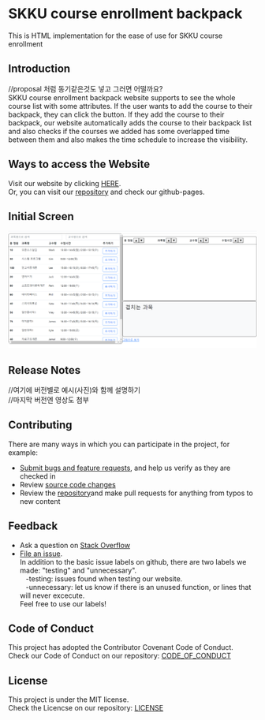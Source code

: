 # SKKU course enrollment backpack
This is HTML implementation for the ease of use for SKKU course enrollment

## Introduction
//proposal 처럼 동기같은것도 넣고 그러면 어떨까요?   
SKKU course enrollment backpack website supports to see the whole course list with some attributes. If the user wants to add the course to their backpack, they can click the button. If they add the course to their backpack, our website automatically adds the course to their backpack list and also checks if the courses we added has some overlapped time between them and also makes the time schedule to increase the visibility.

## Ways to access the Website
Visit our website by clicking [HERE](https://steve30572.github.io/SKKU_TIMETABLE/).  
Or, you can visit our [repository](https://github.com/steve30572/SKKU_TIMETABLE) and check our github-pages.

## Initial Screen
<p align="center">
  <img alt="Website inital screen" src="Initial Screen.PNG">
</p>

## Release Notes
//여기에 버전별로 예시(사진)와 함께 설명하기   
//마지막 버전엔 영상도 첨부   

## Contributing

There are many ways in which you can participate in the project, for example:

* [Submit bugs and feature requests](https://github.com/steve30572/SKKU_TIMETABLE/issues), and help us verify as they are checked in
* Review [source code changes](https://github.com/steve30572/SKKU_TIMETABLE)
* Review the [repository](https://github.com/steve30572/SKKU_TIMETABLE)and make pull requests for anything from typos to new content


## Feedback
* Ask a question on [Stack Overflow](https://stackoverflow.com)
* [File an issue](https://github.com/steve30572/SKKU_TIMETABLE/issues).  
    In addition to the basic issue labels on github, there are two labels we made:  "testing" and "unnecessary".   
    &nbsp;&nbsp;&nbsp;-testing: issues found when testing our website.  
    &nbsp;&nbsp;&nbsp;-unnecessary: let us know if there is an unused function, or lines that will never excecute.   
    Feel free to use our labels!   

## Code of Conduct
This project has adopted the Contributor Covenant Code of Conduct.  
Check our Code of Conduct on our repository: [CODE_OF_CONDUCT](https://github.com/steve30572/SKKU_TIMETABLE/blob/master/CODE_OF_CONDUCT.md)

## License
This project is under the MIT license.  
Check the Licencse on our repository: [LICENSE](https://github.com/steve30572/SKKU_TIMETABLE/blob/master/LICENSE)

